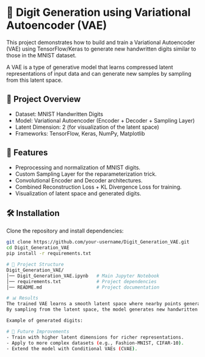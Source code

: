 # 🧠 Digit Generation using Variational Autoencoder (VAE)

This project demonstrates how to build and train a Variational Autoencoder (VAE) using TensorFlow/Keras to generate new handwritten digits similar to those in the MNIST dataset.

A VAE is a type of generative model that learns compressed latent representations of input data and can generate new samples by sampling from this latent space.

## 📌 Project Overview
- Dataset: MNIST Handwritten Digits  
- Model: Variational Autoencoder (Encoder + Decoder + Sampling Layer)  
- Latent Dimension: 2 (for visualization of the latent space)  
- Frameworks: TensorFlow, Keras, NumPy, Matplotlib  

## 🚀 Features
- Preprocessing and normalization of MNIST digits.  
- Custom Sampling Layer for the reparameterization trick.  
- Convolutional Encoder and Decoder architectures.  
- Combined Reconstruction Loss + KL Divergence Loss for training.  
- Visualization of latent space and generated digits.  

## 🛠️ Installation
Clone the repository and install dependencies:

```bash
git clone https://github.com/your-username/Digit_Generation_VAE.git
cd Digit_Generation_VAE
pip install -r requirements.txt

# 📂 Project Structure
Digit_Generation_VAE/
│── Digit_Generation_VAE.ipynb   # Main Jupyter Notebook
│── requirements.txt             # Project dependencies
│── README.md                    # Project documentation

# 📊 Results
The trained VAE learns a smooth latent space where nearby points generate similar digits.
By sampling from the latent space, the model generates new handwritten digits.

Example of generated digits:

# 📝 Future Improvements
- Train with higher latent dimensions for richer representations.
- Apply to more complex datasets (e.g., Fashion-MNIST, CIFAR-10).
- Extend the model with Conditional VAEs (CVAE).
